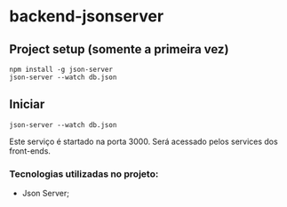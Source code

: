 # backend-jsonserver

## Project setup (somente a primeira vez)
```
npm install -g json-server
json-server --watch db.json
```

## Iniciar 
```
json-server --watch db.json
```

Este serviço é startado na porta 3000. Será acessado pelos services dos front-ends.

### Tecnologias utilizadas no projeto:
* Json Server;
